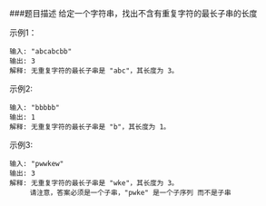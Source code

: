 ###题目描述
给定一个字符串，找出不含有重复字符的最长子串的长度

示例1：
```text
输入: "abcabcbb"
输出: 3 
解释: 无重复字符的最长子串是 "abc"，其长度为 3。
```
示例2:
```text
输入: "bbbbb"
输出: 1
解释: 无重复字符的最长子串是 "b"，其长度为 1。
```
示例3:
```text
输入: "pwwkew"
输出: 3
解释: 无重复字符的最长子串是 "wke"，其长度为 3。
     请注意，答案必须是一个子串，"pwke" 是一个子序列 而不是子串
```
